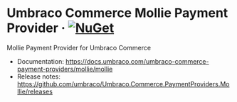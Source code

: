 # Umbraco Commerce Mollie Payment Provider &middot; [![NuGet](https://img.shields.io/nuget/v/Umbraco.Commerce.PaymentProviders.Mollie.svg?style=modern&label=nuget)](https://www.nuget.org/packages/Umbraco.Commerce.PaymentProviders.Mollie/) 

Mollie Payment Provider for Umbraco Commerce

- Documentation: https://docs.umbraco.com/umbraco-commerce-payment-providers/mollie/mollie
- Release notes: https://github.com/umbraco/Umbraco.Commerce.PaymentProviders.Mollie/releases
